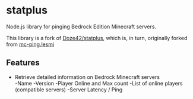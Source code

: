 # statplus
Node.js library for pinging Bedrock Edition Minecraft servers.

This library is a fork of [Doze42/statplus](https://github.com/Doze42/statplus), which is, in turn, originally forked from [mc-ping.lesmi](https://github.com/nao20010128nao/mc-ping.lesmi)

## Features
- Retrieve detailed information on Bedrock Minecraft servers   
	-Name
	-Version
	-Player Online and Max count
	-List of online players (compatible servers)
	-Server Latency / Ping
